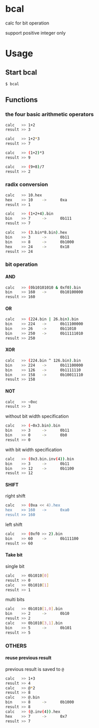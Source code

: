 # bcal
calc for bit operation

support positive integer only

# Usage

## Start bcal

```bash
$ bcal
```

## Functions

### the four basic arithmetic operators

```bash
calc   >> 1+2
result >> 3
```

```bash
calc   >> 1+2*3
result >> 7
```

```bash
calc   >> (1+2)*3
result >> 9
```

```bash
calc   >> (9+8)/7
result >> 2
```

### radix conversion

```bash
calc   >> 10.hex
hex    >> 10    ->      0xa
result >> 1
```

```bash
calc   >> (1+2+4).bin
bin    >> 7     ->      0b111
result >> 7
```

```bash
calc   >> (3.bin*8.bin).hex
bin    >> 3     ->      0b11
bin    >> 8     ->      0b1000
hex    >> 24    ->      0x18
result >> 24
```
### bit operation

#### AND

```bash
calc   >> (0b10101010 & 0xf0).bin
bin    >> 160   ->      0b10100000
result >> 160
```

#### OR

```bash
calc   >> (224.bin | 26.bin).bin
bin    >> 224   ->      0b11100000
bin    >> 26    ->      0b11010
bin    >> 250   ->      0b11111010
result >> 250
```

#### XOR

```bash
calc   >> (224.bin ^ 126.bin).bin
bin    >> 224   ->      0b11100000
bin    >> 126   ->      0b1111110
bin    >> 158   ->      0b10011110
result >> 158
```

#### NOT

```bash
calc   >> ~0xc
result >> 3
```

without bit width specification
```bash
calc   >> (~0x3.bin).bin
bin    >> 3     ->      0b11
bin    >> 0     ->      0b0
result >> 0
```

with bit width specification
```bash
calc   >> (0x3.bin.inv(4)).bin
bin    >> 3     ->      0b11
bin    >> 12    ->      0b1100
result >> 12
```
#### SHIFT

right shift
```bash
calc   >> (0xa << 4).hex
hex    >> 160   ->      0xa0
result >> 160
```

left shift
```bash
calc   >> (0xf0 >> 2).bin
bin    >> 60    ->      0b111100
result >> 60
```
#### Take bit

single bit
```bash
calc   >> 0b1010[0]
result >> 0
calc   >> 0b1010[1]
result >> 1
```

multi bits
```bash
calc   >> 0b1010[1,0].bin
bin    >> 2     ->      0b10
result >> 2
calc   >> 0b1010[3,1].bin
bin    >> 5     ->      0b101
result >> 5
```

### OTHERS

#### reuse previous result

previous result is saved to `@`
```bash
calc   >> 1+3
result >> 4
calc   >> @*2
result >> 8
calc   >> @.bin
bin    >> 8     ->      0b1000
result >> 8
calc   >> (@.inv(4)).hex
hex    >> 7     ->      0x7
result >> 7
```

